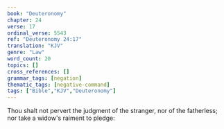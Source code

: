 ```yaml
---
book: "Deuteronomy"
chapter: 24
verse: 17
ordinal_verse: 5543
ref: "Deuteronomy 24:17"
translation: "KJV"
genre: "Law"
word_count: 20
topics: []
cross_references: []
grammar_tags: [negation]
thematic_tags: [negative-command]
tags: ["Bible","KJV","Deuteronomy"]
---
```

Thou shalt not pervert the judgment of the stranger, nor of the fatherless; nor take a widow's raiment to pledge:
